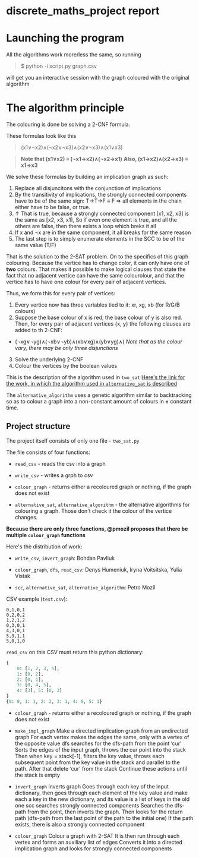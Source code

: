 # discrete_maths_project report

# Launching the program
All the algorithms work more/less the same, so running

> $ python -i script.py graph.csv

will get you an interactive session with the graph coloured with the original algorithm

# The algorithm principle
The colouring is done be solving a 2-CNF formula.

These formulas look like this
> (x1∨¬x2)∧(¬x2∨¬x3)∧(x2∨¬x3)∧(x1∨x3)

> **Note that (x1∨x2) ≡ (¬x1→x2)∧(¬x2→x1)**
> **Also, (x1→x2)∧(x2→x3) ≡ x1→x3**

We solve these formulas by building an implication graph as such:
1. Replace all disjuncitons with the conjunction of implications
2. By the transitivity of implications, the strongly connected components have to be of the same sign: T→T→F ≡ F ⇒ all elements in the chain either have to be false, or true.
3. ↑ That is true, because a strongly connected component [x1, x2, x3] is the same as [x2, x3, x1], So if even one element is true, and all the others are false, then there exists a loop which breks it all
4. If x and ¬x are in the same component, it all breaks for the same reason
5. The last step is to simply enumerate elements in the SCC to be of the same value (T/F)

That is the solution to the 2-SAT problem. On to the specifics of this graph colouring.
Because the vertice has to change color, it can only have one of **two** colours. That makes it possible to make logical clauses that state the fact that no adjacent vertice can have the same colourolour, and that the vertice has to have one colour for every pair of adjacent vertices.

Thus, we form this for every pair of vertices:
1. Every vertice now has three variables tied to it: xr, xg, xb (for R/G/B colours)
2. Suppose the base colour of x is red, the base colour of y is also red. Then, for every pair of adjacent vertices {x, y} the following clauses are added to th 2-CNF:
- (¬xg∨¬yg)∧(¬xb∨¬yb)∧(xb∨xg)∧(yb∨yg)∧(
*Note that as the colour vary, there may be only three disjunctions*
3. Solve the underlying 2-CNF
4. Colour the vertices by the boolean values

This is the description of the algorithm used in `two_sat` [Here's the link for the work, in which the algorithm used in `alternative_sat` is described](https://www.researchgate.net/publication/220827314_Solving_3-Colouring_via_2SAT)

The `alternative_algorithm` uses a genetic algorithm similar to backtracking so as to colour a graph into a non-constant amount of colours in ± constant time.

## Project structure
The project itself consists of only one file - `two_sat.py`

The file consists of four functions:
- `read_csv` - reads the csv into a graph



- `write_csv` - writes a grph to csv


- `colour_graph` - returns either a recoloured graph or nothing, if the graph does not exist


- `alternative_sat`, `alternative_algorithm` - the alternative algorithms for colouring a graph. Those don't check it the colour of the vertice changes.

**Because there are only three functions, @pmozil proposes that there be 
multiple `colour_graph` functions**

Here's the distribution of work:
- `write_csv`, `invert_graph`: Bohdan Pavliuk


- `colour_graph`, `dfs`, `read_csv`: Denys Humeniuk, Iryna Voitsitska, Yulia Vistak


- `scc`, `alternative_sat`, `alternative_algorithm`: Petro Mozil

CSV example (`test.csv`):
```
0,1,0,1
0,2,0,2
1,2,1,2
0,3,0,1
4,3,0,1
5,3,1,1
5,0,1,0
```

`read_csv` on this CSV must return this python dictionary:
```python
{
    0: [1, 2, 3, 5],
    1: [0, 2],
    2: [0, 1],
    3: [0, 4, 5],
    4: [3], 5: [0, 3]
}
{0: 0, 1: 1, 2: 2, 3: 1, 4: 0, 5: 1}
```

- `colour_graph` - returns either a recoloured graph or nothing, if the graph does not exist


- `make_impl_graph` Make a directed implication graph from an undirected graph
For each vertex makes the edges the same, only with a vertex of the opposite value
dfs searches for the dfs-path from the point ‘cur'
Sorts the edges of the input graph, throws the cur point into the stack
Then when key = stack[-1], filters the key value, throws each subsequent point from the key value  in the stack and parallel to the path. After that delete ‘cur’ from the stack
Сontinue these actions until the stack is empty


- `invert_graph` inverts graph
Goes through each key of the input dictionary, then goes through each element of the key value and make each a key in the new dictionary, and its value is a list of keys in the old one
scc searches strongly connected components
Searches the dfs-path from the point, then inverts the graph. Then looks for the return path (dfs-path from the last point of the path to the initial one)
If the path exists, there is also a strongly connected component


- `colour_graph` Colour a graph with 2-SAT
It is then run through each vertex and forms an auxiliary list of edges
Converts it into a directed implication graph and looks for strongly connected components

